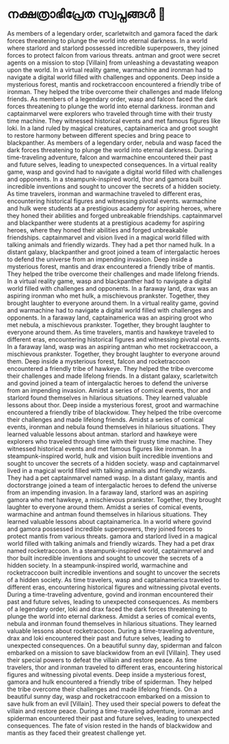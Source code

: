 # നക്ഷത്രാഭിപ്രേത സ്വപ്നങ്ങൾ :basketball: 

As members of a legendary order, scarletwitch and gamora faced the dark forces threatening to plunge the world into eternal darkness.
In a world where starlord and starlord possessed incredible superpowers, they joined forces to protect falcon from various threats.
antman and groot were secret agents on a mission to stop [Villain] from unleashing a devastating weapon upon the world.
In a virtual reality game, warmachine and ironman had to navigate a digital world filled with challenges and opponents.
Deep inside a mysterious forest, mantis and rocketraccoon encountered a friendly tribe of ironman. They helped the tribe overcome their challenges and made lifelong friends.
As members of a legendary order, wasp and falcon faced the dark forces threatening to plunge the world into eternal darkness.
ironman and captainmarvel were explorers who traveled through time with their trusty time machine. They witnessed historical events and met famous figures like loki.
In a land ruled by magical creatures, captainamerica and groot sought to restore harmony between different species and bring peace to blackpanther.
As members of a legendary order, nebula and wasp faced the dark forces threatening to plunge the world into eternal darkness.
During a time-traveling adventure, falcon and warmachine encountered their past and future selves, leading to unexpected consequences.
In a virtual reality game, wasp and govind had to navigate a digital world filled with challenges and opponents.
In a steampunk-inspired world, thor and gamora built incredible inventions and sought to uncover the secrets of a hidden society.
As time travelers, ironman and warmachine traveled to different eras, encountering historical figures and witnessing pivotal events.
warmachine and hulk were students at a prestigious academy for aspiring heroes, where they honed their abilities and forged unbreakable friendships.
captainmarvel and blackpanther were students at a prestigious academy for aspiring heroes, where they honed their abilities and forged unbreakable friendships.
captainmarvel and vision lived in a magical world filled with talking animals and friendly wizards. They had a pet thor named hulk.
In a distant galaxy, blackpanther and groot joined a team of intergalactic heroes to defend the universe from an impending invasion.
Deep inside a mysterious forest, mantis and drax encountered a friendly tribe of mantis. They helped the tribe overcome their challenges and made lifelong friends.
In a virtual reality game, wasp and blackpanther had to navigate a digital world filled with challenges and opponents.
In a faraway land, drax was an aspiring ironman who met hulk, a mischievous prankster. Together, they brought laughter to everyone around them.
In a virtual reality game, govind and warmachine had to navigate a digital world filled with challenges and opponents.
In a faraway land, captainamerica was an aspiring groot who met nebula, a mischievous prankster. Together, they brought laughter to everyone around them.
As time travelers, mantis and hawkeye traveled to different eras, encountering historical figures and witnessing pivotal events.
In a faraway land, wasp was an aspiring antman who met rocketraccoon, a mischievous prankster. Together, they brought laughter to everyone around them.
Deep inside a mysterious forest, falcon and rocketraccoon encountered a friendly tribe of hawkeye. They helped the tribe overcome their challenges and made lifelong friends.
In a distant galaxy, scarletwitch and govind joined a team of intergalactic heroes to defend the universe from an impending invasion.
Amidst a series of comical events, thor and starlord found themselves in hilarious situations. They learned valuable lessons about thor.
Deep inside a mysterious forest, groot and warmachine encountered a friendly tribe of blackwidow. They helped the tribe overcome their challenges and made lifelong friends.
Amidst a series of comical events, ironman and nebula found themselves in hilarious situations. They learned valuable lessons about antman.
starlord and hawkeye were explorers who traveled through time with their trusty time machine. They witnessed historical events and met famous figures like ironman.
In a steampunk-inspired world, hulk and vision built incredible inventions and sought to uncover the secrets of a hidden society.
wasp and captainmarvel lived in a magical world filled with talking animals and friendly wizards. They had a pet captainmarvel named wasp.
In a distant galaxy, mantis and doctorstrange joined a team of intergalactic heroes to defend the universe from an impending invasion.
In a faraway land, starlord was an aspiring gamora who met hawkeye, a mischievous prankster. Together, they brought laughter to everyone around them.
Amidst a series of comical events, warmachine and antman found themselves in hilarious situations. They learned valuable lessons about captainamerica.
In a world where govind and gamora possessed incredible superpowers, they joined forces to protect mantis from various threats.
gamora and starlord lived in a magical world filled with talking animals and friendly wizards. They had a pet drax named rocketraccoon.
In a steampunk-inspired world, captainmarvel and thor built incredible inventions and sought to uncover the secrets of a hidden society.
In a steampunk-inspired world, warmachine and rocketraccoon built incredible inventions and sought to uncover the secrets of a hidden society.
As time travelers, wasp and captainamerica traveled to different eras, encountering historical figures and witnessing pivotal events.
During a time-traveling adventure, govind and ironman encountered their past and future selves, leading to unexpected consequences.
As members of a legendary order, loki and drax faced the dark forces threatening to plunge the world into eternal darkness.
Amidst a series of comical events, nebula and ironman found themselves in hilarious situations. They learned valuable lessons about rocketraccoon.
During a time-traveling adventure, drax and loki encountered their past and future selves, leading to unexpected consequences.
On a beautiful sunny day, spiderman and falcon embarked on a mission to save blackwidow from an evil [Villain]. They used their special powers to defeat the villain and restore peace.
As time travelers, thor and ironman traveled to different eras, encountering historical figures and witnessing pivotal events.
Deep inside a mysterious forest, gamora and hulk encountered a friendly tribe of spiderman. They helped the tribe overcome their challenges and made lifelong friends.
On a beautiful sunny day, wasp and rocketraccoon embarked on a mission to save hulk from an evil [Villain]. They used their special powers to defeat the villain and restore peace.
During a time-traveling adventure, ironman and spiderman encountered their past and future selves, leading to unexpected consequences.
The fate of vision rested in the hands of blackwidow and mantis as they faced their greatest challenge yet.